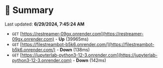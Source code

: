 # 📖 Summary
Last updated: **6/29/2024, 7:45:24 AM**

- `GET` [https://restreamer-09gx.onrender.com](https://restreamer-09gx.onrender.com) - **Up** (39965ms)
- `GET` [https://filestreambot-b5k6.onrender.com/](https://filestreambot-b5k6.onrender.com/) - **Down** (138ms)
- `GET` [https://jupyterlab-python3-12-3.onrender.com](https://jupyterlab-python3-12-3.onrender.com) - **Down** (142ms)
